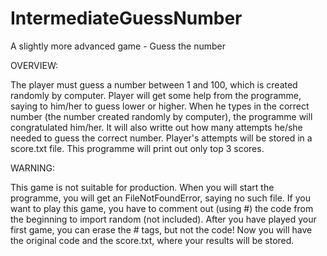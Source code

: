 # IntermediateGuessNumber
A slightly more advanced game - Guess the number

OVERVIEW:

The player must guess a number between 1 and 100, which is created randomly by computer. Player will get some help from the programme, 
saying to him/her to guess lower or higher. When he types in the correct number (the number created randomly by computer), the programme will congratulated him/her. 
It will also writte out how many attempts he/she needed to guess the correct number. Player's attempts will 
be stored in a score.txt file. This programme will print out only top 3 scores. 

WARNING:

This game is not suitable for production. When you will start the programme, you will get an FileNotFoundError, saying no such file.
If you want to play this game, you have to comment out (using #) the code from the beginning to import random (not included).
After you have played your first game, you can erase the # tags, but not the code! Now you will have the original code and the score.txt,
where your results will be stored.
